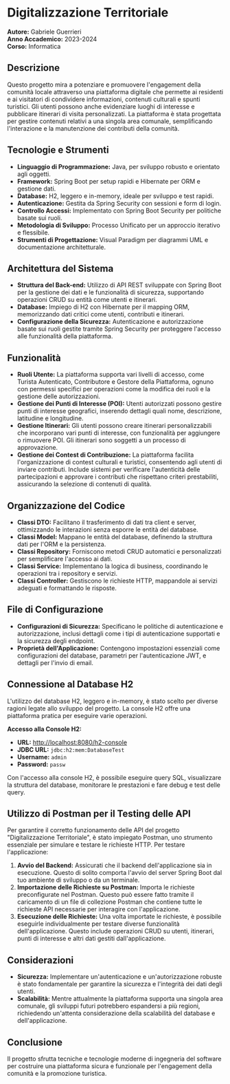 # Digitalizzazione Territoriale

**Autore:** Gabriele Guerrieri  
**Anno Accademico:** 2023-2024  
**Corso:** Informatica

## Descrizione
Questo progetto mira a potenziare e promuovere l'engagement della comunità locale attraverso una piattaforma digitale che permette ai residenti e ai visitatori di condividere informazioni, contenuti culturali e spunti turistici. Gli utenti possono anche evidenziare luoghi di interesse e pubblicare itinerari di visita personalizzati. La piattaforma è stata progettata per gestire contenuti relativi a una singola area comunale, semplificando l'interazione e la manutenzione dei contributi della comunità.

## Tecnologie e Strumenti
- **Linguaggio di Programmazione:** Java, per sviluppo robusto e orientato agli oggetti.
- **Framework:** Spring Boot per setup rapidi e Hibernate per ORM e gestione dati.
- **Database:** H2, leggero e in-memory, ideale per sviluppo e test rapidi.
- **Autenticazione:** Gestita da Spring Security con sessioni e form di login.
- **Controllo Accessi:** Implementato con Spring Boot Security per politiche basate sui ruoli.
- **Metodologia di Sviluppo:** Processo Unificato per un approccio iterativo e flessibile.
- **Strumenti di Progettazione:** Visual Paradigm per diagrammi UML e documentazione architetturale.

## Architettura del Sistema
- **Struttura del Back-end:** Utilizzo di API REST sviluppate con Spring Boot per la gestione dei dati e le funzionalità di sicurezza, supportando operazioni CRUD su entità come utenti e itinerari.
- **Database:** Impiego di H2 con Hibernate per il mapping ORM, memorizzando dati critici come utenti, contributi e itinerari.
- **Configurazione della Sicurezza:** Autenticazione e autorizzazione basate sui ruoli gestite tramite Spring Security per proteggere l'accesso alle funzionalità della piattaforma.

## Funzionalità
- **Ruoli Utente:** La piattaforma supporta vari livelli di accesso, come Turista Autenticato, Contributore e Gestore della Piattaforma, ognuno con permessi specifici per operazioni come la modifica dei ruoli e la gestione delle autorizzazioni.
- **Gestione dei Punti di Interesse (POI):** Utenti autorizzati possono gestire punti di interesse geografici, inserendo dettagli quali nome, descrizione, latitudine e longitudine.
- **Gestione Itinerari:** Gli utenti possono creare itinerari personalizzabili che incorporano vari punti di interesse, con funzionalità per aggiungere o rimuovere POI. Gli itinerari sono soggetti a un processo di approvazione.
- **Gestione dei Contest di Contribuzione:** La piattaforma facilita l'organizzazione di contest culturali e turistici, consentendo agli utenti di inviare contributi. Include sistemi per verificare l'autenticità delle partecipazioni e approvare i contributi che rispettano criteri prestabiliti, assicurando la selezione di contenuti di qualità.

## Organizzazione del Codice
- **Classi DTO:** Facilitano il trasferimento di dati tra client e server, ottimizzando le interazioni senza esporre le entità del database.
- **Classi Model:** Mappano le entità del database, definendo la struttura dati per l'ORM e la persistenza.
- **Classi Repository:** Forniscono metodi CRUD automatici e personalizzati per semplificare l'accesso ai dati.
- **Classi Service:** Implementano la logica di business, coordinando le operazioni tra i repository e servizi.
- **Classi Controller:** Gestiscono le richieste HTTP, mappandole ai servizi adeguati e formattando le risposte.

## File di Configurazione
- **Configurazioni di Sicurezza:** Specificano le politiche di autenticazione e autorizzazione, inclusi dettagli come i tipi di autenticazione supportati e la sicurezza degli endpoint.
- **Proprietà dell'Applicazione:** Contengono impostazioni essenziali come configurazioni del database, parametri per l'autenticazione JWT, e dettagli per l'invio di email.

## Connessione al Database H2
L'utilizzo del database H2, leggero e in-memory, è stato scelto per diverse ragioni legate allo sviluppo del progetto. La console H2 offre una piattaforma pratica per eseguire varie operazioni.

**Accesso alla Console H2:**
- **URL:** [http://localhost:8080/h2-console](http://localhost:8080/h2-console)
- **JDBC URL:** `jdbc:h2:mem:DatabaseTest`
- **Username:** `admin`
- **Password:** `passw`

Con l'accesso alla console H2, è possibile eseguire query SQL, visualizzare la struttura del database, monitorare le prestazioni e fare debug e test delle query.


## Utilizzo di Postman per il Testing delle API
Per garantire il corretto funzionamento delle API del progetto "Digitalizzazione Territoriale", è stato impiegato Postman, uno strumento essenziale per simulare e testare le richieste HTTP. Per testare l'applicazione:
1. **Avvio del Backend:** Assicurati che il backend dell'applicazione sia in esecuzione. Questo di solito comporta l'avvio del server Spring Boot dal tuo ambiente di sviluppo o da un terminale.
2. **Importazione delle Richieste su Postman:** Importa le richieste preconfigurate nel Postman. Questo può essere fatto tramite il caricamento di un file di collezione Postman che contiene tutte le richieste API necessarie per interagire con l'applicazione.
3. **Esecuzione delle Richieste:** Una volta importate le richieste, è possibile eseguirle individualmente per testare diverse funzionalità dell'applicazione. Questo include operazioni CRUD su utenti, itinerari, punti di interesse e altri dati gestiti dall'applicazione.

## Considerazioni
- **Sicurezza:** Implementare un'autenticazione e un'autorizzazione robuste è stato fondamentale per garantire la sicurezza e l'integrità dei dati degli utenti.
- **Scalabilità:** Mentre attualmente la piattaforma supporta una singola area comunale, gli sviluppi futuri potrebbero espandersi a più regioni, richiedendo un'attenta considerazione della scalabilità del database e dell'applicazione.

## Conclusione
Il progetto sfrutta tecniche e tecnologie moderne di ingegneria del software per costruire una piattaforma sicura e funzionale per l'engagement della comunità e la promozione turistica.

